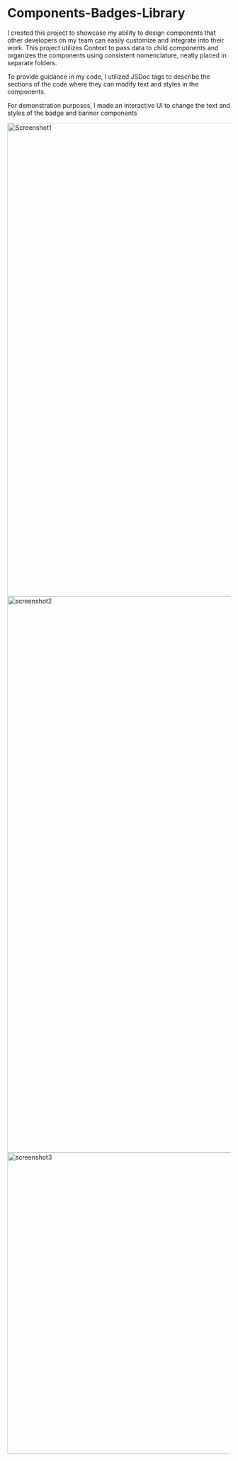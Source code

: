 # Components-Badges-Library

I created this project to showcase my ability to design components that other developers on my team can easily customize and integrate into their work. This project utilizes Context to pass data to child components and organizes the components using consistent nomenclature, neatly placed in separate folders.

To provide guidance in my code, I utilized JSDoc tags to describe the sections of the code where they can modify text and styles in the components.  

For demonstration purposes, I made an interactive UI to change the text and styles of the badge and banner components

<img width="1068" alt="Screenshot1" src="https://github.com/tytwitchell/Components-Badges-Practice/assets/135183794/fbd95b69-7cc5-4ee2-9ad6-f62921709f18">
<img width="1255" alt="screenshot2" src="https://github.com/tytwitchell/Components-Badges-Practice/assets/135183794/5fec6a9c-40e4-4702-b9ff-7fda6f0e4eb2">
<img width="680" alt="screenshot3" src="https://github.com/tytwitchell/Components-Badges-Practice/assets/135183794/261b1a37-7098-4e57-81d8-1be75d93ba1f">
